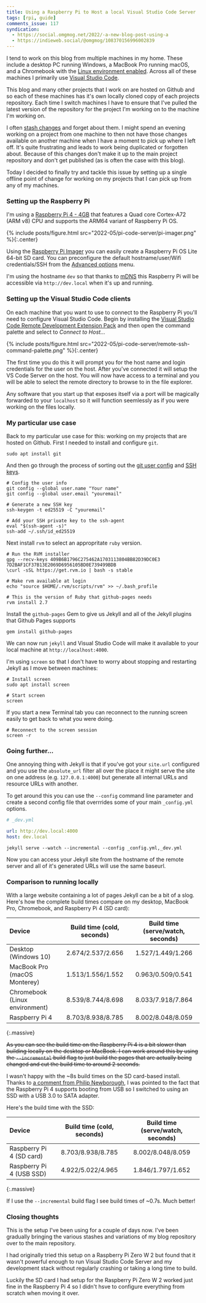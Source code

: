 ```yaml
---
title: Using a Raspberry Pi to Host a local Visual Studio Code Server
tags: [rpi, guide]
comments_issue: 117
syndication:
  - https://social.omgmog.net/2022/-a-new-blog-post-using-a
  - https://indieweb.social/@omgmog/108370156996002839
---
```


I tend to work on this blog from multiple machines in my home. These include a desktop PC running Windows, a MacBook Pro running macOS, and a Chromebook with the [Linux environment enabled](https://chromeos.dev/en/linux). Across all of these machines I primarily use [Visual Studio Code](https://code.visualstudio.com).

<!-- more -->

This blog and many other projects that I work on are hosted on Github and so each of these machines has it's own locally cloned copy of each projects repository. Each time I switch machines I have to ensure that I've pulled the latest version of the repository for the project I'm working on to the machine I'm working on.

I often [stash changes](https://www.git-scm.com/docs/git-stash) and forget about them. I might spend an evening working on a project from one machine to then not have those changes available on another machine when I have a moment to pick up where I left off. It's quite frustrating and leads to work being duplicated or forgotten about. Because of this changes don't make it up to the main project repository and don't get published (as is often the case with this blog).

Today I decided to finally try and tackle this issue by setting up a single offline point of change for working on my projects that I can pick up from any of my machines.

### Setting up the Raspberry Pi

I'm using a [Raspberry Pi 4 - 4GB](https://www.raspberrypi.com/products/raspberry-pi-4-model-b/specifications/) that features a Quad core Cortex-A72 (ARM v8) CPU and supports the ARM64 variant of Raspberry Pi OS. 

{% include posts/figure.html src="2022-05/pi-code-server/pi-imager.png" %}{:.center}

Using the [Raspberry Pi Imager](https://www.raspberrypi.com/software/) you can easily create a Raspberry Pi OS Lite 64-bit SD card. You can preconfigure the default hostname/user/Wifi credentials/SSH from the [Advanced options](https://www.raspberrypi.com/documentation/computers/getting-started.html#advanced-options) menu.

I'm using the hostname `dev` so that thanks to [mDNS](https://www.raspberrypi.com/documentation/computers/remote-access.html#resolving-raspberrypi-local-with-mdns) this Raspberry Pi will be accessible via `http://dev.local` when it's up and running.

### Setting up the Visual Studio Code clients

On each machine that you want to use to connect to the Raspberry Pi you'll need to configure Visual Studio Code. Begin by installing the [Visual Studio Code Remote Development Extension Pack](https://marketplace.visualstudio.com/items?itemName=ms-vscode-remote.vscode-remote-extensionpack) and then open the command palette and select to _Connect to Host..._

{% include posts/figure.html src="2022-05/pi-code-server/remote-ssh-command-palette.png" %}{:.center}

The first time you do this it will prompt you for the host name and login credentials for the user on the host. After you've connected it will setup the VS Code Server on the host. You will now have access to a terminal and you will be able to select the remote directory to browse to in the file explorer.

Any software that you start up that exposes itself via a port will be magically forwarded to your `localhost` so it will function seemlessly as if you were working on the files locally.

### My particular use case

Back to my particular use case for this: working on my projects that are hosted on Github. First I needed to install and configure `git`.

```
sudo apt install git
```

And then go through the process of sorting out the [git user config](https://docs.github.com/en/get-started/getting-started-with-git/setting-your-username-in-git) and [SSH keys](https://docs.github.com/en/authentication/connecting-to-github-with-ssh/about-ssh).

```
# Config the user info
git config --global user.name "Your name"
git config --global user.email "youremail"

# Generate a new SSH key
ssh-keygen -t ed25519 -C "youremail"

# Add your SSH private key to the ssh-agent
eval "$(ssh-agent -s)"
ssh-add ~/.ssh/id_ed25519
```

Next install `rvm` to select an appropritate `ruby` version.

```
# Run the RVM installer
gpg --recv-keys 409B6B1796C275462A1703113804BB82D39DC0E3 7D2BAF1CF37B13E2069D6956105BD0E739499BDB
\curl -sSL https://get.rvm.io | bash -s stable

# Make rvm available at login
echo "source $HOME/.rvm/scripts/rvm" >> ~/.bash_profile

# This is the version of Ruby that github-pages needs
rvm install 2.7 
```

Install the `github-pages` Gem to give us Jekyll and all of the Jekyll plugins that Github Pages supports

```
gem install github-pages
```

We can now run `jekyll` and Visual Studio Code will make it available to your local machine at `http://localhost:4000`.

I'm using `screen` so that I don't have to worry about stopping and restarting Jekyll as I move between machines:

```
# Install screen
sudo apt install screen

# Start screen
screen
```

If you start a new Terminal tab you can reconnect to the running screen easily to get back to what you were doing.

```
# Reconnect to the screen session
screen -r
```

### Going further...

One annoying thing with Jekyll is that if you've got your `site.url` configured and you use the `absolute_url` filter all over the place it might serve the site on one address (e.g. `127.0.0.1:4000`) but generate all internal URLs and resource URLs with another.

To get around this you can use the `--config` command line parameter and create a second config file that overrrides some of your main `_config.yml` options.

```yaml
# _dev.yml

url: http://dev.local:4000
host: dev.local
```

```
jekyll serve --watch --incremental --config _config.yml,_dev.yml
```

Now you can access your Jekyll site from the hostname of the remote server and all of it's generated URLs will use the same baseurl.

### Comparison to running locally

With a large website containing a lot of pages Jekyll can be a bit of a slog. Here's how the complete build times compare on my desktop, MacBook Pro,  Chromebook, and Raspberry Pi 4 (SD card):

| Device | Build time (cold, seconds) | Build time (serve/watch, seconds) |
| :----- | :------------------------: | :---------------------------: |
| Desktop (Windows 10)            | 2.674/2.537/2.656 | 1.527/1.449/1.266 |
| MacBook Pro (macOS Monterey)    | 1.513/1.556/1.552 | 0.963/0.509/0.541 |
| Chromebook (Linux environment)  | 8.539/8.744/8.698 | 8.033/7.918/7.864 |
| Raspberry Pi 4                  | 8.703/8.938/8.785 | 8.002/8.048/8.059 |
{:.massive}

~~As you can see the build time on the Raspberry Pi 4 is a bit slower than building locally on the desktop or MacBook. I can work around this by using the `--incremental` build flag to just build the pages that are actually being changed and cut the build time to around 2 seconds.~~

I wasn't happy with the ~8s build times on the SD card-based install. Thanks to [a comment from Philip Newborough](https://indieweb.social/web/@corenominal/108374237744275808), I was pointed to the fact that the Raspberry Pi 4 supports booting from USB so I switched to using an SSD with a USB 3.0 to SATA adapter.

Here's the build time with the SSD:

| Device | Build time (cold, seconds) | Build time (serve/watch, seconds) |
| :----- | :------------------------: | :---------------------------: |
| Raspberry Pi 4 (SD card)        | 8.703/8.938/8.785 | 8.002/8.048/8.059 |
| Raspberry Pi 4 (USB SSD)        | 4.922/5.022/4.965 | 1.846/1.797/1.652|
{:.massive}

If I use the `--incremental` build flag I see build times of ~0.7s. Much better!

### Closing thoughts

This is the setup I've been using for a couple of days now. I've been gradually bringing the various stashes and variations of my blog repository over to the main repository. 

I had originally tried this setup on a Raspberry Pi Zero W 2 but found that it wasn't powerful enough to run Visual Studio Code Server and my development stack without regularly crashing or taking a long time to build. 

Luckily the SD card I had setup for the Raspberry Pi Zero W 2 worked just fine in the Raspberry Pi 4 so I didn't hsve to configure everything from scratch when moving it over.
